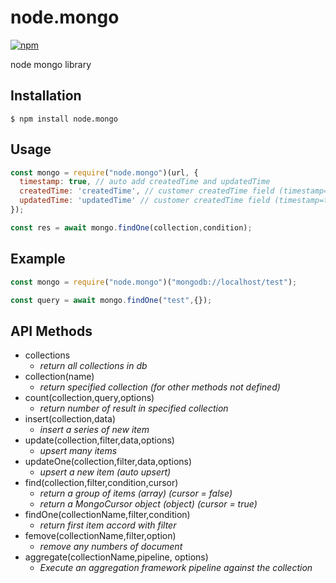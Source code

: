 # node.mongo

[![npm](https://img.shields.io/npm/v/node.mongo.svg?style=flat-square)](https://www.npmjs.com/package/node.mongo)

node mongo library

## Installation
```
$ npm install node.mongo
```

## Usage
```js
const mongo = require("node.mongo")(url, {
  timestamp: true, // auto add createdTime and updatedTime 
  createdTime: 'createdTime', // customer createdTime field (timestamp=true)
  updatedTime: 'updatedTime' // customer createdTime field (timestamp=true)
});

const res = await mongo.findOne(collection,condition);
```

## Example
```js
const mongo = require("node.mongo")("mongodb://localhost/test");

const query = await mongo.findOne("test",{});
```

## API Methods

- collections
    - *return all collections in db*
- collection(name)
    - *return specified  collection (for other methods not defined)*
- count(collection,query,options)
    - *return number of result in specified collection*
- insert(collection,data)
    - *insert a series of new item*
- update(collection,filter,data,options)
    - *upsert many items*
- updateOne(collection,filter,data,options)
    - *upsert a new item (auto upsert)*
- find(collection,filter,condition,cursor)
    - *return a group of items (array) (cursor = false)*
    - *return a MongoCursor object (object) (cursor = true)*
- findOne(collectionName,filter,condition)
    - *return first item accord with filter*
- femove(collectionName,filter,option)
    - *remove any numbers of document*
- aggregate(collectionName,pipeline, options)
    - *Execute an aggregation framework pipeline against the collection*